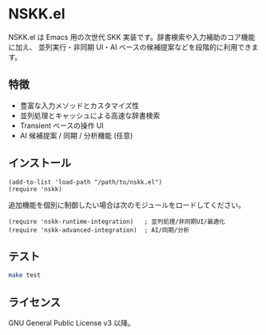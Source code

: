 # NSKK.el

NSKK.el は Emacs 用の次世代 SKK 実装です。辞書検索や入力補助のコア機能に加え、
並列実行・非同期 UI・AI ベースの候補提案などを段階的に利用できます。

## 特徴

- 豊富な入力メソッドとカスタマイズ性
- 並列処理とキャッシュによる高速な辞書検索
- Transient ベースの操作 UI
- AI 候補提案 / 同期 / 分析機能 (任意)

## インストール

```elisp
(add-to-list 'load-path "/path/to/nskk.el")
(require 'nskk)
```

追加機能を個別に制御したい場合は次のモジュールをロードしてください。

```elisp
(require 'nskk-runtime-integration)   ; 並列処理/非同期UI/最適化
(require 'nskk-advanced-integration)  ; AI/同期/分析
```

## テスト

```sh
make test
```

## ライセンス

GNU General Public License v3 以降。
